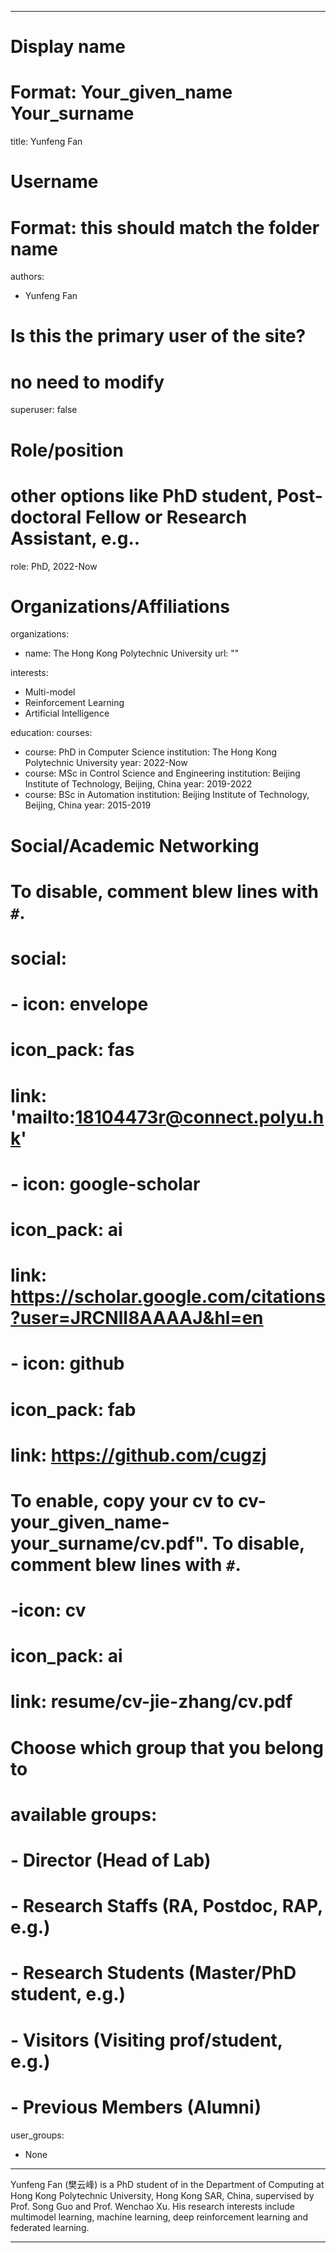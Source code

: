 
---
# Display name
# Format: Your_given_name Your_surname 
title: Yunfeng Fan

# Username
# Format: this should match the folder name
authors:
- Yunfeng Fan

# Is this the primary user of the site?
# no need to modify 
superuser: false

# Role/position
# other options like PhD student, Post-doctoral Fellow or Research Assistant, e.g..
role: PhD, 2022-Now

# Organizations/Affiliations
organizations:
- name: The Hong Kong Polytechnic University
  url: ""

interests:
- Multi-model
- Reinforcement Learning
- Artificial Intelligence

education:
  courses:
  - course: PhD in Computer Science
    institution: The Hong Kong Polytechnic University
    year: 2022-Now
  - course: MSc in Control Science and Engineering
    institution: Beijing Institute of Technology, Beijing, China
    year: 2019-2022
  - course: BSc in Automation
    institution: Beijing Institute of Technology, Beijing, China
    year: 2015-2019

# Social/Academic Networking
# To disable, comment blew lines with `#`.
# social:
# - icon: envelope 
#   icon_pack: fas
#   link: 'mailto:18104473r@connect.polyu.hk'
# - icon: google-scholar
#   icon_pack: ai
#   link: https://scholar.google.com/citations?user=JRCNlI8AAAAJ&hl=en
# - icon: github
#   icon_pack: fab
#   link: https://github.com/cugzj

# To enable, copy your cv to cv-your_given_name-your_surname/cv.pdf". To disable, comment blew lines with `#`.
# -icon: cv
# icon_pack: ai
# link: resume/cv-jie-zhang/cv.pdf

# Choose which group that you belong to
#  available groups:
#  - Director (Head of Lab)
#  - Research Staffs (RA, Postdoc, RAP, e.g.)
#  - Research Students (Master/PhD student, e.g.)
#  - Visitors (Visiting prof/student, e.g.)
#  - Previous Members (Alumni)
user_groups:
- None
---

Yunfeng Fan (樊云峰) is a PhD student of in the Department of Computing at Hong Kong Polytechnic University, Hong Kong SAR, China, supervised by Prof. Song Guo and Prof. Wenchao Xu. His research interests include multimodel learning, machine learning, deep reinforcement learning and federated learning.

---

